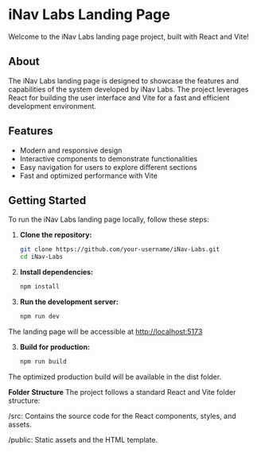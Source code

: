 # iNav Labs Landing Page

Welcome to the iNav Labs landing page project, built with React and Vite!


## About

The iNav Labs landing page is designed to showcase the features and capabilities of the system developed by iNav Labs. The project leverages React for building the user interface and Vite for a fast and efficient development environment.

## Features

- Modern and responsive design
- Interactive components to demonstrate functionalities
- Easy navigation for users to explore different sections
- Fast and optimized performance with Vite

## Getting Started

To run the iNav Labs landing page locally, follow these steps:

1. **Clone the repository:**

   ```bash
   git clone https://github.com/your-username/iNav-Labs.git
   cd iNav-Labs

2. **Install dependencies:**
    ```bash
   npm install

3. **Run the development server:**
    ```bash
   npm run dev

The landing page will be accessible at [http://localhost:5173](http://localhost:5173/)

3. **Build for production:**
    ```bash
   npm run build

The optimized production build will be available in the dist folder.

**Folder Structure**
The project follows a standard React and Vite folder structure:

/src: Contains the source code for the React components, styles, and assets.

/public: Static assets and the HTML template.
